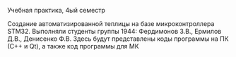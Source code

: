 Учебная практика, 4ый семестр

Создание автоматизированной теплицы на базе микроконтроллера STM32. Выполняли студенты группы 1944: Фердимонов З.В., Ермилов Д.В., Денисенко Ф.В.
Здесь будут представлены коды программы на ПК (С++ и Qt), а также код программы для МК

